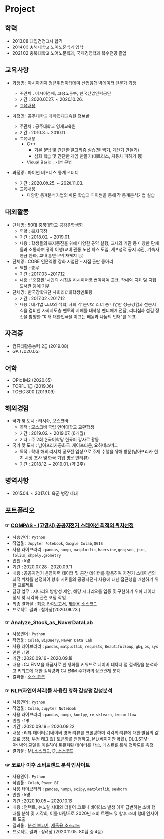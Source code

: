 # Project

## 학력
- 2013.08 대입검정고시 합격
- 2014.03 충북대학교 노어노문학과 입학
- 2021.02 충북대학교 노어노문학과, 국제경영학과 복수전공 졸업

## 교육사항
- 과정명 : 아시아경제 청년취업아카데미 산업융합 빅데이터 전문가 과정
  - 주관처 : 아시아경제, 고용노동부, 한국산업인력공단
  - 기간 : 2020.07.27. ~ 2020.10.26.
  - [교육내용](https://github.com/OH1107/edu)
  
- 과정명 : 공주대학교 과학영재교육원 정보반
  - 주관처 : 공주대학교 영재교육원
  - 기간 : 2010.3. ~ 2010.11.
  - 교육내용
    - C++
      - 기본 문법 및 간단한 알고리즘 실습(별 찍기, 계산기 만들기)
      - 심화 학습 및 간단한 게임 만들기(테트리스, 자동차 피하기 등)
    - Visual Basic : 기본 문법

- 과정명 : 파이썬 비즈니스 통계 스터디
  - 기간 : 2020.09.25. ~ 2020.11.03.
  - [교육내용](https://github.com/OH1107/statistics)
    - 다양한 통계분석기법의 이론 학습과 파이썬을 통해 각 통계분석기법 실습
## 대외활동
- 단체명 : 50대 충북대학교 공감총학생회
  - 역할 : 복지국장
  - 기간 : 2018.02. ~ 2019.01.
  - 내용 : 학생들의 복지증진울 위해 다양한 공약 실행, 교내외 기관 등 다양한 단체들과 소통하며 공약 이행(교내 관통 노선 버스 도입, 세부성적 공지 추진, 기숙사 통금 완화, 교내 흡연구역 재배치 등)
- 단체명 : CORE 인문역량 강화 사업단 - 시집 출판 동아리
  - 역할 : 총무
  - 기간 : 2017.03.~2017.12
  - 내용 : '오장환' 시인의 시집을 러시아어로 번역하여 출판, 학내와 국회 및 국립 도서관 등에 기부
- 단체명 : 한국장학재단 사회리더대학생멘토링
  - 기간 : 2017.02.~2017.12
  - 내용 : 대기업 CEO와 석학, 사회 각 분야의 리더 등 다양한 성공경험과 전문지식을 겸비한 사회지도층 멘토의 지혜를 대학생 멘티에게 전달, 리더십과 섬김 정신을 함양한 “미래 대한민국을 이끄는 배움과 나눔의 인재"를 목표
## 자격증
- 컴퓨터활용능력 2급 (2019.08)
- GA (2020.05)
## 어학
- OPic IM2 (2020.05)
- TORFL 1급 (2019.06)
- TOEIC 800 (2019.09)
## 해외경험
- 국가 및 도시 : 러시아, 모스크바
  - 목적 : 모스크바 국립 언어대학교 교환학생
  - 기간 : 2019.02. ~ 2019.07. (6개월)
  - 기타 : 주 2회 한국어학당 한국어 강사로 활동
- 국가 및 도시 : 남아프리카공화국, 케이프타운, 요하네스버그
  - 목적 : 학내 해외 리서치 공모전 입상으로 주제 수행을 위해 방문(남아프리카 현지 시장 조사 및 한국 기업 방문 인터뷰)
  - 기간 : 2018.12. ~ 2019.01. (약 2주)
## 병역사항
- 2015.04. ~ 2017.01. 육군 병장 제대
## 포트폴리오
### ☞ [COMPAS - (고양시) 공공자전거 스테이션 최적의 위치선정](https://github.com/OH1107/Project/tree/master/COMPAS_(%EA%B3%A0%EC%96%91%EC%8B%9C)_%EA%B3%B5%EA%B3%B5%EC%9E%90%EC%A0%84%EA%B1%B0_%EC%8A%A4%ED%85%8C%EC%9D%B4%EC%85%98_%EC%B5%9C%EC%A0%81%EC%9C%84%EC%B9%98%EC%84%A0%EC%A0%95)
- 사용언어 : `Python`
- 작업툴 : `Jupyter Notebook`, `Google Colab`, `QGIS`
- 사용 라이브러리 : `pandas`, `numpy`, `matplotlib`, `haersine`, `geojson`, `json`, `folium`, `shpely.geometry`
- 인원 : 5명
- 기간 : 2020.07.28 - 2020.09.11
- 내용 : 공공자전거 운영이력 데이터 및 공간 데이터를 활용하여 자전거 스테이션의 최적 위치를 선정하여 향후 시민들의 공공자전거 사용에 대한 접근성을 개선하기 위한 프로젝트
- 담당 업무 : 시나리오 방향성 제안, 해당 시나리오를 입증 및 구현하기 위해 데이터 정제 및 시각화 관련 코딩 작업
- 최종 결과물 : [최종 분석보고서](https://github.com/OH1107/Project/blob/master/COMPAS_(%EA%B3%A0%EC%96%91%EC%8B%9C)_%EA%B3%B5%EA%B3%B5%EC%9E%90%EC%A0%84%EA%B1%B0_%EC%8A%A4%ED%85%8C%EC%9D%B4%EC%85%98_%EC%B5%9C%EC%A0%81%EC%9C%84%EC%B9%98%EC%84%A0%EC%A0%95/submission/%ED%94%BC%ED%94%84%ED%8B%B4%EC%9D%84%ED%83%84%EB%AC%B8%EB%8F%8C%EC%9D%B4_%EB%B6%84%EC%84%9D%EB%B3%B4%EA%B3%A0%EC%84%9C.pdf), [제출용 소스코드](https://github.com/OH1107/Project/blob/master/COMPAS_(%EA%B3%A0%EC%96%91%EC%8B%9C)_%EA%B3%B5%EA%B3%B5%EC%9E%90%EC%A0%84%EA%B1%B0_%EC%8A%A4%ED%85%8C%EC%9D%B4%EC%85%98_%EC%B5%9C%EC%A0%81%EC%9C%84%EC%B9%98%EC%84%A0%EC%A0%95/submission/%ED%94%BC%ED%94%84%ED%8B%B4%EC%9D%84%ED%83%84%EB%AC%B8%EB%8F%8C%EC%9D%B4_%EC%86%8C%EC%8A%A4%EC%BD%94%EB%93%9C.ipynb)
- 프로젝트 결과 : 참가상(2020.09.23.)
### ☞ Analyze_Stock_as_NaverDataLab
- 사용언어 : `Python`
- 작업툴 : `Colab`, `BigQuery`, `Naver Data Lab`
- 사용 라이브러리 : `pandas`, `matplotlib`, `requests`, `BeautifulSoup`, `gbq`, `os`, `sys`
- 인원 : 1명
- 기간 : 2020.09.16 - 2020.09.18
- 내용 : CJ ENM을 배급사로 한 영화를 키워드로 네이버 데이터 랩 검색량을 분석하고 키워드에 대한 검색량과 CJ ENM 주가와의 상관관계 분석
- 결과물 : [소스 코드](https://github.com/OH1107/Project/blob/master/Analyze_Stock_as_NaverDataLab/Analyze_Stock_as_NaverDataLab.ipynb)

### ☞ NLP(자연어처리)를 사용한 영화 감상평 감성분석
- 사용언어 : `Python`
- 작업툴 : `Colab`, `Jupyter Notebook`
- 사용 라이브러리 : `pandas`, `numpy`, `konlpy`, `re`, `sklearn`, `tensorflow`
- 인원 : 1명
- 기간 : 2020.09.19 ~ 2020.09.22
- 내용 : 리뷰 데이터로(네이버 영화 리뷰를 크롤링하며 각각의 리뷰에 대한 별점의 값으로 긍정, 부정 태그 값) 토큰화를 진행하고, ML(베이지안 확률), DL(LSTM-RNN)의 모델을 이용하여 토큰화된 데이터를 학습, 테스트를 통해 정확도를 측정
- 결과물 : [ML소스코드](https://github.com/OH1107/Project/blob/master/%EB%84%A4%EC%9D%B4%EB%B2%84_%EC%98%81%ED%99%94%EB%A6%AC%EB%B7%B0_%EA%B0%90%EC%A0%95%EB%B6%84%EC%84%9D/ML_BayesianProbability.ipynb), [DL소스코드](https://github.com/OH1107/Project/blob/master/%EB%84%A4%EC%9D%B4%EB%B2%84_%EC%98%81%ED%99%94%EB%A6%AC%EB%B7%B0_%EA%B0%90%EC%A0%95%EB%B6%84%EC%84%9D/DL_RNN_%EA%B0%90%EC%84%B1%EB%B6%84%EC%84%9D.ipynb)
### ☞ 코로나 이후 소비트랜드 분석 인사이트
- 사용언어 : `Python`
- 작업툴 : `Colab`, `Power BI`
- 사용 라이브러리 : `pandas`, `numpy`, `scipy`, `matplotlib`, `seaborn`
- 인원 : 5명
- 기간 : 2020.10.05 ~ 2020.10.16
- 내용 : 언택트, 뉴노멀 시대와 더불어 코로나 바이러스 발생 이후 급변하는 소비 행태를 분석 및 시각화, 이를 바탕으로 2020년 소비 트렌드 및 향후 소비 행태 인사이트 도출
- 결과물 : [분석 보고서](https://github.com/OH1107/Project/blob/master/%EC%BD%94%EB%A1%9C%EB%82%98_%EC%9D%B4%ED%9B%84_%EC%86%8C%EB%B9%84%ED%8A%B8%EB%A0%8C%EB%93%9C_%EB%B6%84%EC%84%9D_%EC%9D%B8%EC%82%AC%EC%9D%B4%ED%8A%B8/%E1%84%8F%E1%85%A9%E1%84%85%E1%85%A9%E1%84%82%E1%85%A1_%E1%84%8B%E1%85%B5%E1%84%92%E1%85%AE_%E1%84%89%E1%85%A9%E1%84%87%E1%85%B5%E1%84%90%E1%85%B3%E1%84%85%E1%85%A6%E1%86%AB%E1%84%83%E1%85%B3_%E1%84%87%E1%85%AE%E1%86%AB%E1%84%89%E1%85%A5%E1%86%A8_%E1%84%8B%E1%85%B5%E1%86%AB%E1%84%89%E1%85%A1%E1%84%8B%E1%85%B5%E1%84%90%E1%85%B3.pdf), [제출용 소스코드]()
- 프로젝트 결과 : 장려상 (2020.11.05. 80팀 중 4등)
